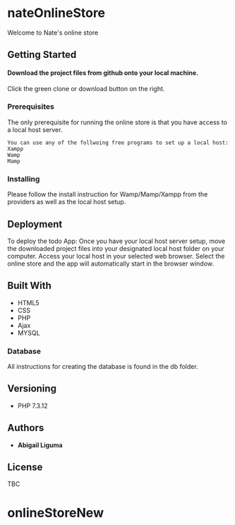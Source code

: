 # nateOnlineStore
Welcome to Nate's online store 
## Getting Started
#### Download the project files from github onto your local machine.
Click the green clone or download button on the right.
### Prerequisites
The only prerequisite for running the online store is that you have access to a local host server.
```
You can use any of the follwoing free programs to set up a local host:
Xampp
Wamp
Mamp
```
### Installing
Please follow the install instruction for Wamp/Mamp/Xampp from the providers as well as the local host setup.
## Deployment
To deploy the todo App:
Once you have your local host server setup, move the downloaded project files into your designated local host folder on your computer. Access your local host in your selected web browser.
Select the online store and the app will automatically start in the browser window.
## Built With
* HTML5
* CSS
* PHP
* Ajax
* MYSQL
### Database 
All instructions for creating the database is found in the db folder.
## Versioning
* PHP 7.3.12
## Authors
* **Abigail Liguma**
## License
TBC

# onlineStoreNew
